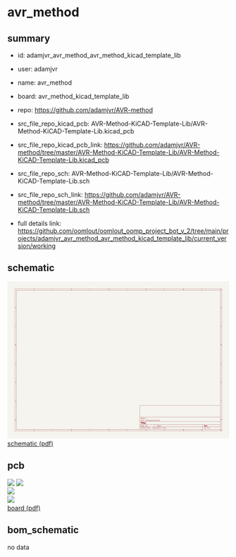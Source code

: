 # avr_method
 
## summary 
* id: adamjvr_avr_method_avr_method_kicad_template_lib
* user: adamjvr
* name: avr_method
* board: avr_method_kicad_template_lib
* repo: https://github.com/adamjvr/AVR-method
* src_file_repo_kicad_pcb: AVR-Method-KiCAD-Template-Lib/AVR-Method-KiCAD-Template-Lib.kicad_pcb
* src_file_repo_kicad_pcb_link: https://github.com/adamjvr/AVR-method/tree/master/AVR-Method-KiCAD-Template-Lib/AVR-Method-KiCAD-Template-Lib.kicad_pcb


* src_file_repo_sch: AVR-Method-KiCAD-Template-Lib/AVR-Method-KiCAD-Template-Lib.sch
* src_file_repo_sch_link: https://github.com/adamjvr/AVR-method/tree/master/AVR-Method-KiCAD-Template-Lib/AVR-Method-KiCAD-Template-Lib.sch
* full details link: https://github.com/oomlout/oomlout_oomp_project_bot_v_2/tree/main/projects/adamjvr_avr_method_avr_method_kicad_template_lib/current_version/working  

## schematic  
![](working_schematic_600.png)  
[schematic (pdf)](working_schematic.pdf) 






















## pcb  
![](working_3d_600.png) 
![](working_3d_front_600.png)  
![](working_3d_back_600.png)  
![](working_600.png)  
[board (pdf)](working.pdf)  


## bom_schematic
no data


